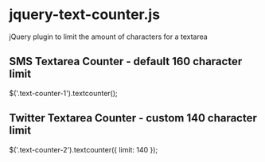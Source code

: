jquery-text-counter.js
======================

jQuery plugin to limit the amount of characters for a textarea

## SMS Textarea Counter - default 160 character limit
$('.text-counter-1').textcounter();

## Twitter Textarea Counter - custom 140 character limit
$('.text-counter-2').textcounter({
	limit: 140
});